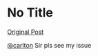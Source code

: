 # No Title

[Original Post](https://discourse.onlinedegree.iitm.ac.in/t/171141/217)

<p><a class="mention" href="/u/carlton">@carlton</a>   Sir pls see my issue</p>
